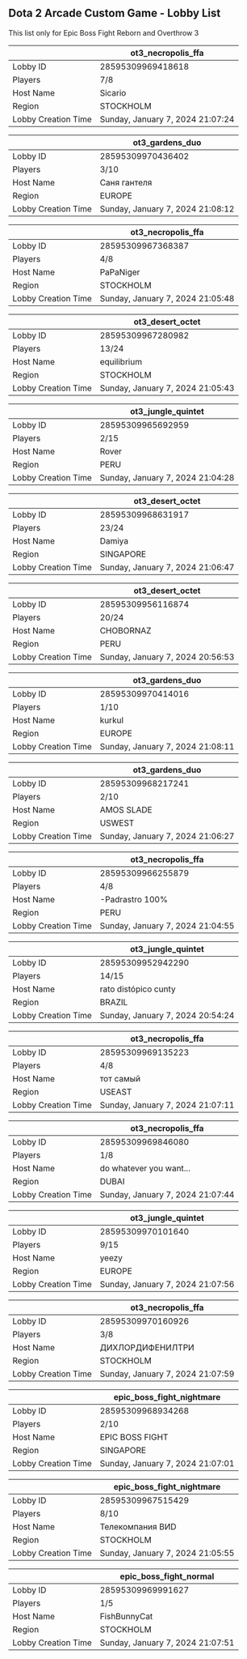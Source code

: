 ## Dota 2 Arcade Custom Game - Lobby List

This list only for Epic Boss Fight Reborn and Overthrow 3

|  | ot3_necropolis_ffa |
| ------ | ------ |
| Lobby ID | 28595309969418618 |
| Players | 7/8 |
| Host Name | Sicario |
| Region | STOCKHOLM |
| Lobby Creation Time | Sunday, January 7, 2024 21:07:24 |


|  | ot3_gardens_duo |
| ------ | ------ |
| Lobby ID | 28595309970436402 |
| Players | 3/10 |
| Host Name | Саня гантеля |
| Region | EUROPE |
| Lobby Creation Time | Sunday, January 7, 2024 21:08:12 |


|  | ot3_necropolis_ffa |
| ------ | ------ |
| Lobby ID | 28595309967368387 |
| Players | 4/8 |
| Host Name | PaPaNiger |
| Region | STOCKHOLM |
| Lobby Creation Time | Sunday, January 7, 2024 21:05:48 |


|  | ot3_desert_octet |
| ------ | ------ |
| Lobby ID | 28595309967280982 |
| Players | 13/24 |
| Host Name | equilibrium |
| Region | STOCKHOLM |
| Lobby Creation Time | Sunday, January 7, 2024 21:05:43 |


|  | ot3_jungle_quintet |
| ------ | ------ |
| Lobby ID | 28595309965692959 |
| Players | 2/15 |
| Host Name | Rover |
| Region | PERU |
| Lobby Creation Time | Sunday, January 7, 2024 21:04:28 |


|  | ot3_desert_octet |
| ------ | ------ |
| Lobby ID | 28595309968631917 |
| Players | 23/24 |
| Host Name | Damiya |
| Region | SINGAPORE |
| Lobby Creation Time | Sunday, January 7, 2024 21:06:47 |


|  | ot3_desert_octet |
| ------ | ------ |
| Lobby ID | 28595309956116874 |
| Players | 20/24 |
| Host Name | CHOBORNAZ |
| Region | PERU |
| Lobby Creation Time | Sunday, January 7, 2024 20:56:53 |


|  | ot3_gardens_duo |
| ------ | ------ |
| Lobby ID | 28595309970414016 |
| Players | 1/10 |
| Host Name | kurkul |
| Region | EUROPE |
| Lobby Creation Time | Sunday, January 7, 2024 21:08:11 |


|  | ot3_gardens_duo |
| ------ | ------ |
| Lobby ID | 28595309968217241 |
| Players | 2/10 |
| Host Name | AMOS SLADE |
| Region | USWEST |
| Lobby Creation Time | Sunday, January 7, 2024 21:06:27 |


|  | ot3_necropolis_ffa |
| ------ | ------ |
| Lobby ID | 28595309966255879 |
| Players | 4/8 |
| Host Name | -Padrastro 100% |
| Region | PERU |
| Lobby Creation Time | Sunday, January 7, 2024 21:04:55 |


|  | ot3_jungle_quintet |
| ------ | ------ |
| Lobby ID | 28595309952942290 |
| Players | 14/15 |
| Host Name | rato distópico cunty |
| Region | BRAZIL |
| Lobby Creation Time | Sunday, January 7, 2024 20:54:24 |


|  | ot3_necropolis_ffa |
| ------ | ------ |
| Lobby ID | 28595309969135223 |
| Players | 4/8 |
| Host Name | тот самый |
| Region | USEAST |
| Lobby Creation Time | Sunday, January 7, 2024 21:07:11 |


|  | ot3_necropolis_ffa |
| ------ | ------ |
| Lobby ID | 28595309969846080 |
| Players | 1/8 |
| Host Name | do whatever you want... |
| Region | DUBAI |
| Lobby Creation Time | Sunday, January 7, 2024 21:07:44 |


|  | ot3_jungle_quintet |
| ------ | ------ |
| Lobby ID | 28595309970101640 |
| Players | 9/15 |
| Host Name | yeezy |
| Region | EUROPE |
| Lobby Creation Time | Sunday, January 7, 2024 21:07:56 |


|  | ot3_necropolis_ffa |
| ------ | ------ |
| Lobby ID | 28595309970160926 |
| Players | 3/8 |
| Host Name | ДИХЛОРДИФЕНИЛТРИ |
| Region | STOCKHOLM |
| Lobby Creation Time | Sunday, January 7, 2024 21:07:59 |


|  | epic_boss_fight_nightmare |
| ------ | ------ |
| Lobby ID | 28595309968934268 |
| Players | 2/10 |
| Host Name | EPIC BOSS FIGHT |
| Region | SINGAPORE |
| Lobby Creation Time | Sunday, January 7, 2024 21:07:01 |


|  | epic_boss_fight_nightmare |
| ------ | ------ |
| Lobby ID | 28595309967515429 |
| Players | 8/10 |
| Host Name | Телекомпания ВИD |
| Region | STOCKHOLM |
| Lobby Creation Time | Sunday, January 7, 2024 21:05:55 |


|  | epic_boss_fight_normal |
| ------ | ------ |
| Lobby ID | 28595309969991627 |
| Players | 1/5 |
| Host Name | FishBunnyCat |
| Region | STOCKHOLM |
| Lobby Creation Time | Sunday, January 7, 2024 21:07:51 |



